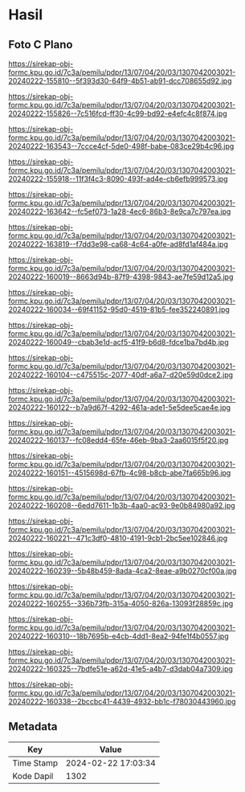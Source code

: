 # Hasil

## Foto C Plano

https://sirekap-obj-formc.kpu.go.id/7c3a/pemilu/pdpr/13/07/04/20/03/1307042003021-20240222-155810--5f393d30-64f9-4b51-ab91-dcc708655d92.jpg

https://sirekap-obj-formc.kpu.go.id/7c3a/pemilu/pdpr/13/07/04/20/03/1307042003021-20240222-155826--7c516fcd-ff30-4c99-bd92-e4efc4c8f874.jpg

https://sirekap-obj-formc.kpu.go.id/7c3a/pemilu/pdpr/13/07/04/20/03/1307042003021-20240222-163543--7ccce4cf-5de0-498f-babe-083ce29b4c96.jpg

https://sirekap-obj-formc.kpu.go.id/7c3a/pemilu/pdpr/13/07/04/20/03/1307042003021-20240222-155918--11f3f4c3-8090-493f-ad4e-cb6efb999573.jpg

https://sirekap-obj-formc.kpu.go.id/7c3a/pemilu/pdpr/13/07/04/20/03/1307042003021-20240222-163642--fc5ef073-1a28-4ec6-86b3-8e9ca7c797ea.jpg

https://sirekap-obj-formc.kpu.go.id/7c3a/pemilu/pdpr/13/07/04/20/03/1307042003021-20240222-163819--f7dd3e98-ca68-4c64-a0fe-ad8fd1af484a.jpg

https://sirekap-obj-formc.kpu.go.id/7c3a/pemilu/pdpr/13/07/04/20/03/1307042003021-20240222-160019--8663d94b-87f9-4398-9843-ae7fe59d12a5.jpg

https://sirekap-obj-formc.kpu.go.id/7c3a/pemilu/pdpr/13/07/04/20/03/1307042003021-20240222-160034--69f41152-95d0-4519-81b5-fee352240891.jpg

https://sirekap-obj-formc.kpu.go.id/7c3a/pemilu/pdpr/13/07/04/20/03/1307042003021-20240222-160049--cbab3e1d-acf5-41f9-b6d8-fdce1ba7bd4b.jpg

https://sirekap-obj-formc.kpu.go.id/7c3a/pemilu/pdpr/13/07/04/20/03/1307042003021-20240222-160104--c475515c-2077-40df-a6a7-d20e59d0dce2.jpg

https://sirekap-obj-formc.kpu.go.id/7c3a/pemilu/pdpr/13/07/04/20/03/1307042003021-20240222-160122--b7a9d67f-4292-461a-ade1-5e5dee5cae4e.jpg

https://sirekap-obj-formc.kpu.go.id/7c3a/pemilu/pdpr/13/07/04/20/03/1307042003021-20240222-160137--fc08edd4-65fe-46eb-9ba3-2aa6015f5f20.jpg

https://sirekap-obj-formc.kpu.go.id/7c3a/pemilu/pdpr/13/07/04/20/03/1307042003021-20240222-160151--4515698d-67fb-4c98-b8cb-abe7fa665b96.jpg

https://sirekap-obj-formc.kpu.go.id/7c3a/pemilu/pdpr/13/07/04/20/03/1307042003021-20240222-160208--6edd7611-1b3b-4aa0-ac93-9e0b84980a92.jpg

https://sirekap-obj-formc.kpu.go.id/7c3a/pemilu/pdpr/13/07/04/20/03/1307042003021-20240222-160221--471c3df0-4810-4191-9cb1-2bc5ee102846.jpg

https://sirekap-obj-formc.kpu.go.id/7c3a/pemilu/pdpr/13/07/04/20/03/1307042003021-20240222-160239--5b48b459-8ada-4ca2-8eae-a9b0270cf00a.jpg

https://sirekap-obj-formc.kpu.go.id/7c3a/pemilu/pdpr/13/07/04/20/03/1307042003021-20240222-160255--336b73fb-315a-4050-826a-13093f28859c.jpg

https://sirekap-obj-formc.kpu.go.id/7c3a/pemilu/pdpr/13/07/04/20/03/1307042003021-20240222-160310--18b7695b-e4cb-4dd1-8ea2-94fe1f4b0557.jpg

https://sirekap-obj-formc.kpu.go.id/7c3a/pemilu/pdpr/13/07/04/20/03/1307042003021-20240222-160325--7bdfe51e-a62d-41e5-a4b7-d3dab04a7309.jpg

https://sirekap-obj-formc.kpu.go.id/7c3a/pemilu/pdpr/13/07/04/20/03/1307042003021-20240222-160338--2bccbc41-4439-4932-bb1c-f78030443960.jpg


## Metadata

| Key        | Value               |
| ---------- | ------------------- |
| Time Stamp | 2024-02-22 17:03:34 |
| Kode Dapil | 1302                |



